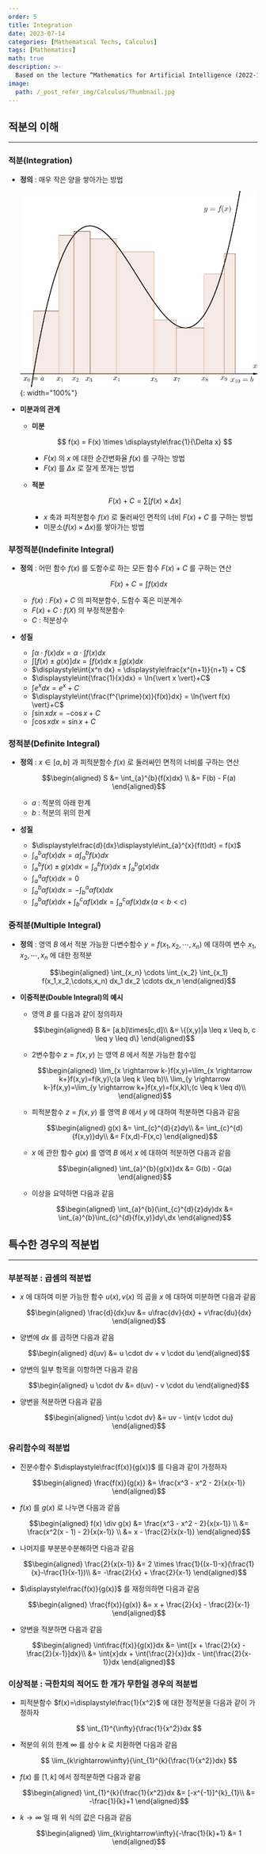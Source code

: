 ```yaml
---
order: 5
title: Integration
date: 2023-07-14
categories: [Mathematical Techs, Calculus]
tags: [Mathematics]
math: true
description: >-
  Based on the lecture “Mathematics for Artificial Intelligence (2022-1)” by Prof. Yeo Jin Chung, Dept. of AI, Big Data & Management, College of Business Administration, Kookmin Univ.
image:
  path: /_post_refer_img/Calculus/Thumbnail.jpg
---
```


## 적분의 이해
-----

### 적분(Integration)

- **정의** : 매우 작은 양을 쌓아가는 방법

    ![01](/_post_refer_img/Calculus/05-01.jpeg){: width="100%"}

- **미분과의 관계**
    - **미분**

        $$
        f(x)
        = F(x) \times \displaystyle\frac{1}{\Delta x}
        $$

        - $F(x)$ 의 $x$ 에 대한 순간변화율 $f(x)$ 를 구하는 방법
        - $F(x)$ 를 $\Delta x$ 로 잘게 쪼개는 방법

    - **적분**

        $$
        F(x) + C
        = \displaystyle\sum{[f(x) \times \Delta x]}
        $$

        - $x$ 축과 피적분함수 $f(x)$ 로 둘러싸인 면적의 너비 $F(x)+C$ 를 구하는 방법
        - 미분소($f(x) \times \Delta x$)를 쌓아가는 방법

### 부정적분(Indefinite Integral)

- **정의** : 어떤 함수 $f(x)$ 를 도함수로 하는 모든 함수 $F(x)+C$ 를 구하는 연산

    $$
    F(x) + C = \int{f(x)dx}
    $$

    - $f(x)$ : $F(x)+C$ 의 피적분함수, 도함수 혹은 미분계수
    - $F(x)+C$ : $f(X)$ 의 부정적분함수
    - $C$ : 적분상수

- **성질**
    - $\displaystyle\int{\alpha \cdot f(x)dx} = \alpha \cdot \displaystyle\int{f(x)dx}$
    - $\displaystyle\int{[f(x) \pm g(x)] dx} = \displaystyle\int{f(x)dx} \pm \displaystyle\int{g(x)dx}$
    - $\displaystyle\int{x^n dx} = \displaystyle\frac{x^{n+1}}{n+1} + C$
    - $\displaystyle\int{\frac{1}{x}dx} = \ln{\vert x \vert}+C$
    - $\displaystyle\int{e^{x}dx} = e^{x}+C$
    - $\displaystyle\int{\frac{f^{\prime}(x)}{f(x)}dx} = \ln{\vert f(x) \vert}+C$
    - $\displaystyle\int{\sin{x}dx} = -\cos{x}+C$
    - $\displaystyle\int{\cos{x}dx} = \sin{x}+C$

### 정적분(Definite Integral)

- **정의** : $x \in [a,b]$ 과 피적분함수 $f(x)$ 로 둘러싸인 면적의 너비를 구하는 연산

    $$\begin{aligned}
    S
    &= \int_{a}^{b}{f(x)dx} \\
    &= F(b) - F(a)
    \end{aligned}$$

    - $a$ : 적분의 아래 한계
    - $b$ : 적분의 위의 한계

- **성질**
    - $\displaystyle\frac{d}{dx}\displaystyle\int_{a}^{x}{f(t)dt} = f(x)$
    - $\displaystyle\int_{a}^{b}{\alpha f(x)dx} = \alpha \displaystyle\int_{a}^{b}{f(x)dx}$
    - $\displaystyle\int_{a}^{b}{f(x) \pm g(x)dx} = \displaystyle\int_{a}^{b}{f(x)dx} \pm \displaystyle\int_{a}^{b}{g(x)dx}$
    - $\displaystyle\int_{a}^{a}{\alpha f(x)dx} = 0$
    - $\displaystyle\int_{a}^{b}{\alpha f(x)dx} = -\displaystyle\int_{b}^{a}{\alpha f(x)dx}$
    - $\displaystyle\int_{a}^{b}{\alpha f(x)dx} + \displaystyle\int_{b}^{c}{\alpha f(x)dx} = \displaystyle\int_{a}^{c}{\alpha f(x)dx}\,(a<b<c)$

### 중적분(Multiple Integral)

- **정의** : 영역 $B$ 에서 적분 가능한 다변수함수 $y=f(x_1,x_2,\cdots,x_n)$ 에 대하여 변수 $x_1,x_2,\cdots,x_n$ 에 대한 정적분

    $$\begin{aligned}
    \int_{x_n} \cdots \int_{x_2} \int_{x_1} f(x_1,x_2,\cdots,x_n) dx_1 dx_2 \cdots dx_n
    \end{aligned}$$

- **이중적분(Double Integral)의 예시**
    - 영역 $B$ 를 다음과 같이 정의하자

        $$\begin{aligned}
        B
        &= [a,b]\times[c,d]\\
        &= \{(x,y)|a \leq x \leq b, c \leq y \leq d\}
        \end{aligned}$$

    - 2변수함수 $z=f(x,y)$ 는 영역 $B$ 에서 적분 가능한 함수임

        $$\begin{aligned}
        \lim_{x \rightarrow k-}f(x,y)=\lim_{x \rightarrow k+}f(x,y)=f(k,y)\;(a \leq k \leq b)\\
        \lim_{y \rightarrow k-}f(x,y)=\lim_{y \rightarrow k+}f(x,y)=f(x,k)\;(c \leq k \leq d)\\
        \end{aligned}$$

    - 피적분함수 $z=f(x,y)$ 를 영역 $B$ 에서 $y$ 에 대하여 적분하면 다음과 같음

        $$\begin{aligned}
        g(x)
        &= \int_{c}^{d}{z}dy\\
        &= \int_{c}^{d}{f(x,y)}dy\\
        &= F(x,d)-F(x,c)
        \end{aligned}$$

    - $x$ 에 관한 함수 $g(x)$ 를 영역 $B$ 에서 $x$ 에 대하여 적분하면 다음과 같음

        $$\begin{aligned}
        \int_{a}^{b}{g(x)}dx
        &= G(b) - G(a)
        \end{aligned}$$

    - 이상을 요약하면 다음과 같음

        $$\begin{aligned}
        \int_{a}^{b}(\int_{c}^{d}{z}dy)dx
        &= \int_{a}^{b}\int_{c}^{d}{f(x,y)}dy\,dx
        \end{aligned}$$

## 특수한 경우의 적분법
-----

### 부분적분 : 곱셈의 적분법

- $x$ 에 대하여 미분 가능한 함수 $u(x),v(x)$ 의 곱을 $x$ 에 대하여 미분하면 다음과 같음

    $$\begin{aligned}
    \frac{d}{dx}uv
    &= u\frac{dv}{dx} + v\frac{du}{dx}
    \end{aligned}$$

- 양변에 $dx$ 를 곱하면 다음과 같음

    $$\begin{aligned}
    d(uv)
    &= u \cdot dv + v \cdot du
    \end{aligned}$$

- 양변의 일부 항목을 이항하면 다음과 같음

    $$\begin{aligned}
    u \cdot dv
    &= d(uv) - v \cdot du
    \end{aligned}$$

- 양변을 적분하면 다음과 같음

    $$\begin{aligned}
    \int{u \cdot dv}
    &= uv - \int{v \cdot du}
    \end{aligned}$$

### 유리함수의 적분법

- 진분수함수 $\displaystyle\frac{f(x)}{g(x)}$ 를 다음과 같이 가정하자

    $$\begin{aligned}
    \frac{f(x)}{g(x)}
    &= \frac{x^3 - x^2 - 2}{x(x-1)}
    \end{aligned}$$

- $f(x)$ 를 $g(x)$ 로 나누면 다음과 같음

    $$\begin{aligned}
    f(x) \div g(x)
    &= \frac{x^3 - x^2 - 2}{x(x-1)} \\
    &= \frac{x^2(x - 1) - 2}{x(x-1)} \\
    &= x - \frac{2}{x(x-1)}
    \end{aligned}$$

- 나머지를 부분분수분해하면 다음과 같음

    $$\begin{aligned}
    \frac{2}{x(x-1)}
    &= 2 \times \frac{1}{(x-1)-x}(\frac{1}{x}-\frac{1}{x-1})\\
    &= -\frac{2}{x} + \frac{2}{x-1}
    \end{aligned}$$

- $\displaystyle\frac{f(x)}{g(x)}$ 를 재정의하면 다음과 같음

    $$\begin{aligned}
    \frac{f(x)}{g(x)}
    &= x + \frac{2}{x} - \frac{2}{x-1}
    \end{aligned}$$

- 양변을 적분하면 다음과 같음

    $$\begin{aligned}
    \int\frac{f(x)}{g(x)}dx
    &= \int{[x + \frac{2}{x} - \frac{2}{x-1}]dx}\\
    &= \int{x}dx + \int{\frac{2}{x}}dx - \int{\frac{2}{x-1}}dx
    \end{aligned}$$

### 이상적분 : 극한치의 적어도 한 개가 무한일 경우의 적분법

- 피적분함수 $f(x)=\displaystyle\frac{1}{x^2}$ 에 대한 정적분을 다음과 같이 가정하자

    $$
    \int_{1}^{\infty}{\frac{1}{x^2}}dx
    $$

- 적분의 위의 한계 $\infty$ 를 상수 $k$ 로 치환하면 다음과 같음

    $$
    \lim_{k\rightarrow\infty}{\int_{1}^{k}{\frac{1}{x^2}}dx}
    $$

- $f(x)$ 를 $[1,k]$ 에서 정적분하면 다음과 같음

    $$\begin{aligned}
    \int_{1}^{k}{\frac{1}{x^2}}dx
    &= [-x^{-1}]^{k}_{1}\\
    &= -\frac{1}{k}+1
    \end{aligned}$$

- $k\rightarrow\infty$ 일 때 위 식의 값은 다음과 같음

    $$\begin{aligned}
    \lim_{k\rightarrow\infty}{-\frac{1}{k}+1}
    &= 1
    \end{aligned}$$